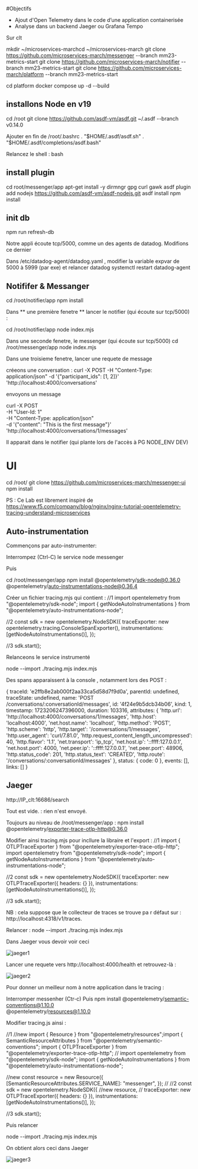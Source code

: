#Objectifs

- Ajout d'Open Telemetry dans le code d’une application containerisée
- Analyse dans un backend Jaeger ou Grafana Tempo



Sur clt

mkdir ~/microservices-marchcd ~/microservices-march
git clone https://github.com/microservices-march/messenger --branch mm23-metrics-start
git clone https://github.com/microservices-march/notifier --branch mm23-metrics-start
git clone https://github.com/microservices-march/platform --branch mm23-metrics-start


cd platform
docker compose up -d --build


## installons Node en v19
cd /root
git clone https://github.com/asdf-vm/asdf.git ~/.asdf --branch v0.14.0


Ajouter en fin de /root/.bashrc
. "$HOME/.asdf/asdf.sh"
. "$HOME/.asdf/completions/asdf.bash"

Relancez le shell :
bash

## install plugin

cd root/messenger/app
apt-get install -y dirmngr gpg curl gawk
asdf plugin add nodejs https://github.com/asdf-vm/asdf-nodejs.git
asdf install
npm install

## init db

npm run refresh-db

Notre appli écoute tcp/5000, comme un des agents de datadog.
Modifions ce dernier

Dans  /etc/datadog-agent/datadog.yaml , modifier la variable expvar de 5000 à 5999 (par exe) et relancer datadog
systemctl restart datadog-agent

## Notififer & Messanger

cd /root/notifier/app
npm install

Dans ** une première fenetre ** lancer le notifier (qui écoute sur tcp/5000) :

cd /root/notifier/app
node index.mjs 

Dans une seconde fenetre, le messenger  (qui écoute sur tcp/5000) 
cd /root/messenger/app
node index.mjs 


Dans une troisieme fenetre, lancer une requete de message

créeons une conversation :
curl -X POST     -H "Content-Type: application/json"     -d '{"participant_ids": [1, 2]}'     'http://localhost:4000/conversations'

envoyons un message

curl -X POST \
    -H "User-Id: 1" \
    -H "Content-Type: application/json" \
    -d '{"content": "This is the first message"}' \
    'http://localhost:4000/conversations/1/messages'


Il apparait dans le notifier
(qui plante lors de l'accès à PG NODE_ENV DEV)

# UI

cd /root/
git clone https://github.com/microservices-march/messenger-ui
npm install


PS : Ce Lab est librement inspiré de https://www.f5.com/company/blog/nginx/nginx-tutorial-opentelemetry-tracing-understand-microservices

## Auto-instrumentation



Commençons par auto-instrumenter:

Interrompez (Ctrl-C) le service node messenger

Puis 

cd /root/messenger/app
npm install @opentelemetry/sdk-node@0.36.0 \
            @opentelemetry/auto-instrumentations-node@0.36.4


Créer un fichier tracing.mjs qui contient :
//1
import opentelemetry from "@opentelemetry/sdk-node";
import { getNodeAutoInstrumentations } from "@opentelemetry/auto-instrumentations-node";

//2
const sdk = new opentelemetry.NodeSDK({
  traceExporter: new opentelemetry.tracing.ConsoleSpanExporter(),
  instrumentations: [getNodeAutoInstrumentations()],
});

//3
sdk.start();

Relanceons le service instrumenté 

node --import ./tracing.mjs index.mjs

Des spans apparaissent à la console , notamment lors des POST :

{
  traceId: 'e2ffb8e2ab000f2aa33ca5d58d7f9d0a',
  parentId: undefined,
  traceState: undefined,
  name: 'POST /conversations/:conversationId/messages',
  id: '4f24e9b5dcb34b06',
  kind: 1,
  timestamp: 1723206247396000,
  duration: 103316,
  attributes: {
    'http.url': 'http://localhost:4000/conversations/1/messages',
    'http.host': 'localhost:4000',
    'net.host.name': 'localhost',
    'http.method': 'POST',
    'http.scheme': 'http',
    'http.target': '/conversations/1/messages',
    'http.user_agent': 'curl/7.81.0',
    'http.request_content_length_uncompressed': 40,
    'http.flavor': '1.1',
    'net.transport': 'ip_tcp',
    'net.host.ip': '::ffff:127.0.0.1',
    'net.host.port': 4000,
    'net.peer.ip': '::ffff:127.0.0.1',
    'net.peer.port': 48906,
    'http.status_code': 201,
    'http.status_text': 'CREATED',
    'http.route': '/conversations/:conversationId/messages'
  },
  status: { code: 0 },
  events: [],
  links: []
}


## Jaeger

http://IP_clt:16686/search

Tout est vide. : rien n'est envoyé.

Toujours au niveau de /root/messenger/app :
npm install @opentelemetry/exporter-trace-otlp-http@0.36.0

Modifier ainsi tracing.mjs pour incllure la libraire et l'export :
//1
import { OTLPTraceExporter } from "@opentelemetry/exporter-trace-otlp-http";
import opentelemetry from "@opentelemetry/sdk-node";
import { getNodeAutoInstrumentations } from "@opentelemetry/auto-instrumentations-node";

//2
const sdk = new opentelemetry.NodeSDK({
        traceExporter: new OTLPTraceExporter({ headers: {} }),
  instrumentations: [getNodeAutoInstrumentations()],
});

//3
sdk.start();

NB : cela suppose que le collecteur de traces se trouve pa r défaut sur : http://localhost:4318/v1/traces.

Relancer :
node --import ./tracing.mjs index.mjs

Dans Jaeger vous devoir voir ceci 

![jaeger1](/img/tutorial-OTel-tracing-microservices_ch2-unknown-service.png)

Lancer une requete vers http://localhost:4000/health et retrouvez-là :

![jaeger2](/img/health.png)

Pour donner un meilleur nom à notre application dans le tracing :

Interromper messenher (Ctr-c)
Puis
npm install @opentelemetry/semantic-conventions@1.10.0 \
            @opentelemetry/resources@1.10.0

Modifier tracing.js ainsi :

//1
//new
import { Resource } from "@opentelemetry/resources";import { SemanticResourceAttributes } from "@opentelemetry/semantic-conventions";
import { OTLPTraceExporter } from "@opentelemetry/exporter-trace-otlp-http";
//
import opentelemetry from "@opentelemetry/sdk-node";
import { getNodeAutoInstrumentations } from "@opentelemetry/auto-instrumentations-node";

//new
const resource = new Resource({  [SemanticResourceAttributes.SERVICE_NAME]: "messenger",
});
//
//2
const sdk = new opentelemetry.NodeSDK({
        //new
        resource,
        //
        traceExporter: new OTLPTraceExporter({ headers: {} }),
  instrumentations: [getNodeAutoInstrumentations()],
});

//3
sdk.start();

Puis relancer

node --import ./tracing.mjs index.mjs

On obtient alors ceci dans Jaeger

![jaeger3](/img/tutorial-OTel-tracing-microservices_ch2-traces.png)